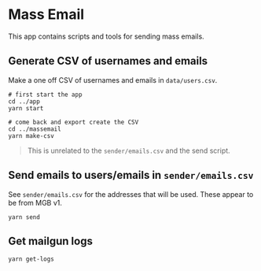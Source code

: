 # Mass Email

This app contains scripts and tools for sending mass emails.

## Generate CSV of usernames and emails

Make a one off CSV of usernames and emails in `data/users.csv`.

    # first start the app
    cd ../app
    yarn start

    # come back and export create the CSV
    cd ../massemail
    yarn make-csv

>This is unrelated to the `sender/emails.csv` and the send script.

## Send emails to users/emails in `sender/emails.csv`

See `sender/emails.csv` for the addresses that will be used.  These appear to be from MGB v1.

    yarn send

## Get mailgun logs

    yarn get-logs
